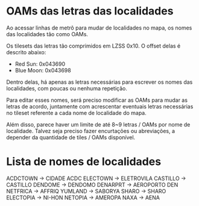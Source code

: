 # OAMs das letras das localidades

Ao acessar linhas de metrô para mudar de localidades no mapa, os nomes das localidades tão como OAMs.

Os tilesets das letras tão comprimidos em LZSS 0x10. O offset delas é descrito abaixo:

- Red Sun: 0x043690
- Blue Moon: 0x043698

Dentro delas, há apenas as letras necessárias para escrever os nomes das localidades, com poucas ou nenhuma repetição.

Para editar esses nomes, será preciso modificar as OAMs para mudar as letras de acordo, juntamente com acrescentar eventuais letras necessárias no tileset referente a cada nome de localidade do mapa.

Além disso, parece haver um limite de até 8~9 letras / OAMs por nome de localidade. Talvez seja preciso fazer encurtações ou abreviações, a depender da quantidade de tiles / OAMs disponível.

# Lista de nomes de localidades

ACDCTOWN  -> CIDADE ACDC
ELECTOWN  -> ELETROVILA
CASTILLO  -> CASTILLO
DENDOME   -> DENDOMO
DENARPRT  -> AEROPORTO DEN
NETFRICA  -> AFFRIQ
YUMLAND   -> SABORYA
SHARO     -> SHARO
ELECTOPIA -> NI-HON
NETOPIA   -> AMEROPA
NAXA      -> AENA